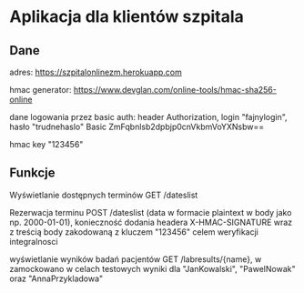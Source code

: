# Aplikacja dla klientów szpitala

## Dane
adres: https://szpitalonlinezm.herokuapp.com

hmac generator: https://www.devglan.com/online-tools/hmac-sha256-online

dane logowania przez basic auth: header Authorization, login "fajnylogin", hasło "trudnehaslo"
Basic ZmFqbnlsb2dpbjp0cnVkbmVoYXNsbw==

hmac key "123456"

## Funkcje
Wyświetlanie dostępnych terminów GET /dateslist

Rezerwacja terminu POST /dateslist (data w formacie plaintext w body jako np. 2000-01-01), konieczność dodania headera X-HMAC-SIGNATURE wraz z treścią body zakodowaną z kluczem "123456" celem weryfikacji integralnosci

wyświetlanie wyników badań pacjentów GET /labresults/{name}, w zamockowano w celach testowych wyniki dla "JanKowalski", "PawelNowak" oraz "AnnaPrzykladowa"


